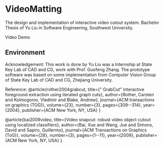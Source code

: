 # VideoMatting

The design and implementation of interactive video cutout system. 
Bachelor Thesis of Yu Liu in Software Engineering, Southwest University.

Video Demo

## Environment



Acknowledgement: This work is done by Yu Liu was a Internship at State Key Lab of CAD and CG, work with Prof. Guofeng Zhang. The prototype software was based on some implementation from Computer Vision Group of  State Key Lab of CAD and CG, Zhejiang University.


Reference:
@article{rother2004grabcut,
  title={" GrabCut" interactive foreground extraction using iterated graph cuts},
  author={Rother, Carsten and Kolmogorov, Vladimir and Blake, Andrew},
  journal={ACM transactions on graphics (TOG)},
  volume={23},
  number={3},
  pages={309--314},
  year={2004},
  publisher={ACM New York, NY, USA}
}

@article{bai2009video,
  title={Video snapcut: robust video object cutout using localized classifiers},
  author={Bai, Xue and Wang, Jue and Simons, David and Sapiro, Guillermo},
  journal={ACM Transactions on Graphics (ToG)},
  volume={28},
  number={3},
  pages={1--11},
  year={2009},
  publisher={ACM New York, NY, USA}
}
